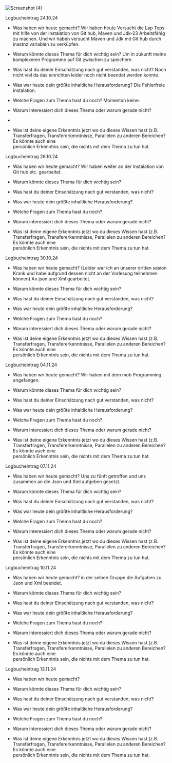 ![Screenshot (4)](https://github.com/user-attachments/assets/0d29e089-6259-4a71-a939-b0ca3d315afc)


Logbucheintrag 24.10.24

- Was haben wir heute gemacht?
  Wir haben heute Versucht die Lap Tops mit hilfe von der instalation von Git hub, Maven und Jdk-23 Arbeitsfähig zu machen.
  Und wir haben versucht Maven und Jdk mit Git hub durch inastnz variablen zu verküpfen.
  
- Warum könnte dieses Thema für dich wichtig sein?
  Um in zukunft meine komplexeren Programme auf Git zwischen zu speichern
- Was hast du deiner Einschätzung nach gut verstanden, was nicht?
  Noch nicht viel da das einrichten leider noch nicht beendet werden konnte.
  
- Was war heute dein größte inhaltliche Herausforderung?
  Die Fehlerfreie instalation.
  
- Welche Fragen zum Thema hast du noch?
  Momentan keine.
  
- Warum interessiert dich dieses Thema oder warum gerade nicht?
- 
- Was ist deine eigene Erkenntnis jetzt wo du dieses Wissen hast (z.B. Transferfragen, Transfererkenntnisse, Parallelen zu anderen Bereichen? Es könnte auch eine   
  persönlich Erkenntnis sein, die nichts mit dem Thema zu tun hat.



Logbucheintrag 28.10.24

- Was haben wir heute gemacht?
  Wir haben weiter an der Instalation von Git hub etc. gearbeitet.
- Warum könnte dieses Thema für dich wichtig sein?
  
- Was hast du deiner Einschätzung nach gut verstanden, was nicht?
  
- Was war heute dein größte inhaltliche Herausforderung?
  
- Welche Fragen zum Thema hast du noch?
  
- Warum interessiert dich dieses Thema oder warum gerade nicht?
  
- Was ist deine eigene Erkenntnis jetzt wo du dieses Wissen hast (z.B. Transferfragen, Transfererkenntnisse, Parallelen zu anderen Bereichen? Es könnte auch eine     
  persönlich Erkenntnis sein, die nichts mit dem Thema zu tun hat.


Logbucheintrag 30.10.24

- Was haben wir heute gemacht?
  (Leider war ich an unserer dritten sesion Krank und habe aufgrund dessen nicht an der Vorlesung teilnehmen können)
  An json und Xml gearbeitet.
- Warum könnte dieses Thema für dich wichtig sein?
  
- Was hast du deiner Einschätzung nach gut verstanden, was nicht?
  
- Was war heute dein größte inhaltliche Herausforderung?
  
- Welche Fragen zum Thema hast du noch?
  
- Warum interessiert dich dieses Thema oder warum gerade nicht?
  
- Was ist deine eigene Erkenntnis jetzt wo du dieses Wissen hast (z.B. Transferfragen, Transfererkenntnisse, Parallelen zu anderen Bereichen? Es könnte auch eine     
  persönlich Erkenntnis sein, die nichts mit dem Thema zu tun hat.



Logbucheintrag 04.11.24

- Was haben wir heute gemacht?
  Wir haben mit dem mob Programming angefangen.
- Warum könnte dieses Thema für dich wichtig sein?
  
- Was hast du deiner Einschätzung nach gut verstanden, was nicht?
  
- Was war heute dein größte inhaltliche Herausforderung?
  
- Welche Fragen zum Thema hast du noch?
  
- Warum interessiert dich dieses Thema oder warum gerade nicht?
  
- Was ist deine eigene Erkenntnis jetzt wo du dieses Wissen hast (z.B. Transferfragen, Transfererkenntnisse, Parallelen zu anderen Bereichen? Es könnte auch eine  
  persönlich Erkenntnis sein, die nichts mit dem Thema zu tun hat.

  

Logbucheintrag 07.11.24

- Was haben wir heute gemacht?
  Uns zu fünft getroffen und uns zusammen an die Json und Xml aufgeben gesetzt.
- Warum könnte dieses Thema für dich wichtig sein?
  
- Was hast du deiner Einschätzung nach gut verstanden, was nicht?
  
- Was war heute dein größte inhaltliche Herausforderung?
  
- Welche Fragen zum Thema hast du noch?
  
- Warum interessiert dich dieses Thema oder warum gerade nicht?
  
- Was ist deine eigene Erkenntnis jetzt wo du dieses Wissen hast (z.B. Transferfragen, Transfererkenntnisse, Parallelen zu anderen Bereichen? Es könnte auch eine     
  persönlich Erkenntnis sein, die nichts mit dem Thema zu tun hat.



Logbucheintrag 10.11.24

- Was haben wir heute gemacht?
  in der selben Gruppe die Aufgaben zu Json und Xml beendet.
- Warum könnte dieses Thema für dich wichtig sein?
  
- Was hast du deiner Einschätzung nach gut verstanden, was nicht?
  
- Was war heute dein größte inhaltliche Herausforderung?
  
- Welche Fragen zum Thema hast du noch?
  
- Warum interessiert dich dieses Thema oder warum gerade nicht?
  
- Was ist deine eigene Erkenntnis jetzt wo du dieses Wissen hast (z.B. Transferfragen, Transfererkenntnisse, Parallelen zu anderen Bereichen? Es könnte auch eine     
  persönlich Erkenntnis sein, die nichts mit dem Thema zu tun hat.


Logbucheintrag 13.11.24

- Was haben wir heute gemacht?
  
- Warum könnte dieses Thema für dich wichtig sein?
  
- Was hast du deiner Einschätzung nach gut verstanden, was nicht?
  
- Was war heute dein größte inhaltliche Herausforderung?
  
- Welche Fragen zum Thema hast du noch?
  
- Warum interessiert dich dieses Thema oder warum gerade nicht?
  
- Was ist deine eigene Erkenntnis jetzt wo du dieses Wissen hast (z.B. Transferfragen, Transfererkenntnisse, Parallelen zu anderen Bereichen? Es könnte auch eine     
  persönlich Erkenntnis sein, die nichts mit dem Thema zu tun hat.

